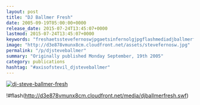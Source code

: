 ```yaml
---
layout: post
title: "DJ Ballmer Fresh"
date: 2005-09-19T05:00:00+0000
release_date: 2015-07-24T13:45:07+0000
lastmod: 2015-07-24T13:45:07+0000
keywords: "freshaetsstevefernoswjpgaetsinfernolgjpgflashmediadjballmerfreshswf, ballmer, steve"
image: "http://d3e878vmunx8cm.cloudfront.net/assets/stevefernosw.jpg"
permalink: "/p/djsteveballmer"
summary: "Originally published Monday September, 19th 2005"
category: publications
hashtag: "#axisofstevil_djsteveballmer"
---
```


[![dj-steve-ballmer-fresh](http://d3e878vmunx8cm.cloudfront.net/assets/stevefernosw.jpg)](http://d3e878vmunx8cm.cloudfront.net/assets/Infernolg.jpg)

!#flash(http://d3e878vmunx8cm.cloudfront.net/media/djballmerfresh.swf)
